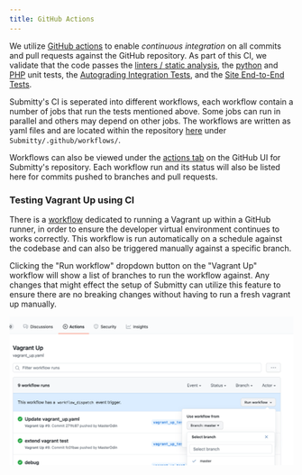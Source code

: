 ```yaml
---
title: GitHub Actions
---
```


We utilize [GitHub actions](https://docs.github.com/en/actions) to enable *continuous integration*
on all commits and pull requests against the GitHub repository. As part of this CI, we validate
that the code passes the [linters / static analysis](/developer/testing/linting_static_analysis),
the [python](/developer/testing/python_unit_tests) and [PHP](/developer/testing/php_unit_tests)
unit tests, the [Autograding Integration Tests](/developer/testing/autograding_integration_tests),
and the [Site End-to-End Tests](/developer/testing/site_end_to_end_tests).

Submitty's CI is seperated into different workflows, each workflow contain a number of jobs that run the tests mentioned above. Some jobs can run in parallel and others may depend on other jobs. The workflows are written as yaml files and are located within the repository [here](https://github.com/Submitty/Submitty/tree/master/.github/workflows) under `Submitty/.github/workflows/`.

Workflows can also be viewed under the [actions tab](https://github.com/Submitty/Submitty/actions) on the GitHub UI for Submitty's repository. Each workflow run and its status will also be listed here for commits pushed to branches and pull requests.

### Testing Vagrant Up using CI

There is a [workflow](https://github.com/Submitty/Submitty/actions/workflows/vagrant_up.yaml) dedicated to running a Vagrant up within a GitHub runner, in order to ensure the developer virtual environment continues to works correctly. This workflow is run automatically on a schedule against the codebase and can also be triggered manually against a specific branch. 

Clicking the "Run workflow" dropdown button on the "Vagrant Up" workflow will show a list of branches to run the workflow against. Any changes that might effect the setup of Submitty can utilize this feature to ensure there are no breaking changes without having to run a fresh vagrant up manually. 

![GitHub UI to manually trigger a Vagrant Up workflow](/images/vagrant_up_ci.png)